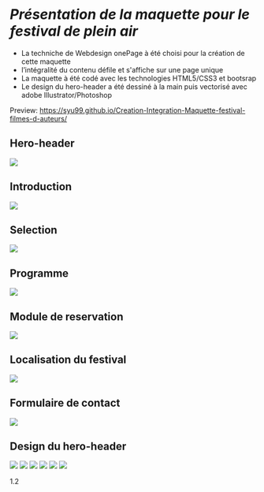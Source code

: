 # *Présentation de la maquette pour le festival de plein air* 

* La techniche de Webdesign onePage à été choisi pour la création de cette maquette  
* l’intégralité du contenu défile et s'affiche sur une page unique  
* La maquette à été codé avec les technologies HTML5/CSS3 et bootsrap  
* Le design du hero-header a été dessiné à la main puis vectorisé avec adobe Illustrator/Photoshop

Preview:
https://syu99.github.io/Creation-Integration-Maquette-festival-filmes-d-auteurs/

## Hero-header
![](preview/1affiche.png)

## Introduction
![](preview/presentation.png)

## Selection
![](preview/3prog.png)

## Programme
![](preview/4horaires.png)

## Module de reservation
![](preview/5resa.png)

## Localisation du festival
![](preview/6map.png)

## Formulaire de contact
![](preview/7contact.png)



## Design du hero-header
![](preview/ca.jpg)
![](preview/cb.jpg)
![](preview/c2.jpg)
![](preview/c33.jpg)
![](preview/c1.jpg)
![](preview/c44.png)

1.2


